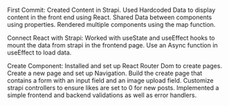First Commit: Created Content in Strapi. Used Hardcoded Data to display content in the front end using React. Shared Data between components using properties. Rendered multiple components using the map function.

Connect React with Strapi: Worked with useState and useEffect hooks to mount the data from strapi in the frontend page. Use an Async function in useEffect to load data.

Create Component: Installed and set up React Router Dom to create pages. Create a new page and set up Navigation. Build the create page that contains a form with an input field and an image upload field. Customize strapi controllers to ensure likes are set to 0 for new posts. Implemented a simple frontend and backend validations as well as error handlers.
